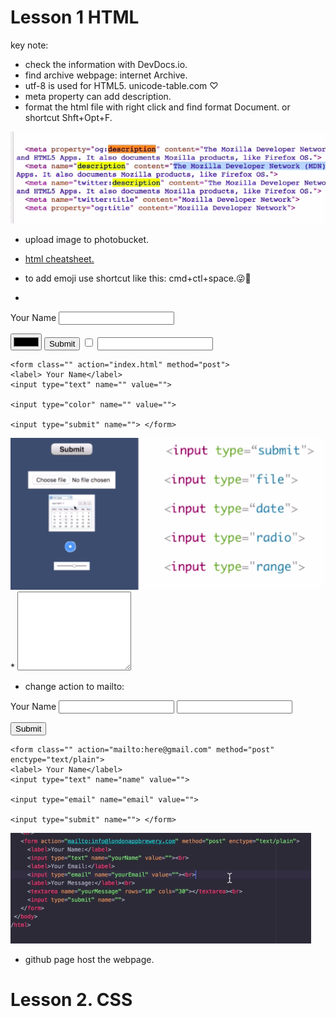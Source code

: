 # Lesson 1 HTML #

key note: 
* check the information with DevDocs.io.
* find archive webpage: internet Archive.
* utf-8 is used for HTML5.
unicode-table.com ♡
* meta property can add description. 
* format the html file with right click and find format Document. or shortcut Shft+Opt+F.
<img src="img/52.png">

* upload image to photobucket. 

* <a download href="htmlcheatsheet.pdf">html cheatsheet. </a>

* to add emoji use shortcut like this: cmd+ctl+space.😜🥳

* <form class="" action="index.html" method="post">
<label> Your Name</label>
<input type="text" name="" value="">

<input type="color" name="" value="">

<input type="submit" name=""> 
<input type="checkbox" name="" value="">
<input type="password" name="" value="">
</form>

```
<form class="" action="index.html" method="post">
<label> Your Name</label>
<input type="text" name="" value="">

<input type="color" name="" value="">

<input type="submit" name=""> </form>
```

<img src="img/54.png">
* <textarea name="" rows="8" col="80"></textarea>

* change action to mailto:

<form class="" action="mailto:here@gmail.com" method="post" enctype="text/plain">
<label> Your Name</label>
<input type="text" name="name" value="">

<input type="email" name="email" value="">

<input type="submit" name=""> </form>

```
<form class="" action="mailto:here@gmail.com" method="post" enctype="text/plain">
<label> Your Name</label>
<input type="text" name="name" value="">

<input type="email" name="email" value="">

<input type="submit" name=""> </form>
```

<img src="img/55.png">

* github page host the webpage. 

# Lesson 2. CSS #